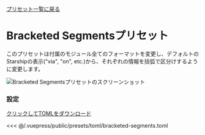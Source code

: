 [プリセット一覧に戻る](./README.md#bracketed-segments)

# Bracketed Segmentsプリセット

このプリセットは付属のモジュール全てのフォーマットを変更し、デフォルトのStarshipの表示("via", "on", etc.)から、それぞれの情報を括弧で区分けするように変更します。

![Bracketed Segmentsプリセットのスクリーンショット](/presets/img/bracketed-segments.png)

### 設定

[クリックしてTOMLをダウンロード](/presets/toml/bracketed-segments.toml)

<<< @/.vuepress/public/presets/toml/bracketed-segments.toml
